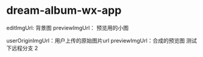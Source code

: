 # dream-album-wx-app


editImgUrl: 背景图
previewImgUrl： 预览用的小图

userOriginImgUrl：用户上传的原始图片url
previewImgUrl：合成的预览图
测试下远程分支
2